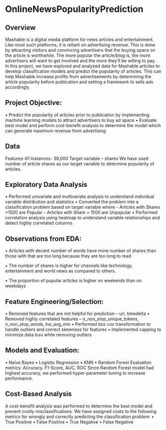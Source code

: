 # OnlineNewsPopularityPrediction

## Overview
Mashable is a digital media platform for news articles and entertainment. Like most such platforms, it is reliant on advertising revenue. This is done by attracting visitors and convincing advertisers that the buying space on the article is worthwhile. The more popular the article/blog is, the more advertisers will want to get involved and the more they’ll be willing to pay.  
In this project, we have explored and analyzed data for Mashable articles to develop classification models and predict the popularity of articles. This can help Mashable increase profits from advertisements by determining the article popularity before publication and setting a framework to sells ads accordingly.

## Project Objective:
• Predict the popularity of articles prior to publication by implementing machine learning models to attract advertisers to buy ad space
• Evaluate best model and perform cost-benefit analysis to determine the model which can generate maximum revenue from advertising

## Data
Features-61
Instances- 39,000
Target variable – shares 
We have used number of article shares as our target variable to determine popularity of articles. 
 
## Exploratory Data Analysis
•	Performed univariate and multivariate analysis to understand individual variable distribution and statistics
•	Converted the problem into a classification problem based on target variable where
      -	Articles with Shares >1500 are Popular
      -	Articles with Share > 1500 are Unpopular
•	Performed correlation analysis using heatmap to understand variable relationships and detect highly correlated columns
 

## Observations from EDA:
•	Articles with decent number of words have more number of shares than those with that are too long because they are too long to read

 

•	The number of shares is higher for channels like technology, entertainment and world news as compared to others.
 
•	The proportion of popular articles is higher on weekends than on weekdays
## Feature Engineering/Selection:
•	Removed features that are not helpful for prediction – url, timedelta
•	Removed highly correlated features – n_non_stop_unique_tokens, n_non_stop_words, kw_avg_min
•	Performed box cox transformation to handle outliers and correct skewness for features
•	Implemented capping to minimize data loss while removing outliers

## Models and Evaluation:
•	Naïve Bayes
•	Logistic Regression
•	KNN
•	Random Forest
Evaluation metrics: Accuracy. F1-Score, AUC, ROC 
Since Random Forest model had highest accuracy, we performed hyper-parameter tuning to increase performance.
## Cost-Based Analysis
A cost-benefit analysis was performed to determine the best model and prevent costly misclassifications. We have assigned costs to the following metrics for wrongly and correctly predicting the classification problem:
•	True Positive
•	False Positive
•	True Negative
•	False Negative
